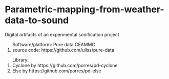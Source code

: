 # Parametric-mapping-from-weather-data-to-sound
Digital artifacts of an experimental sonification project

<ol>Software/platform: Pure data CEAMMC
  <li>source code: https://github.com/uliss/pure-data</li>
  </ol>

<ol>
Library:
  <li>Cyclone by https://github.com/porres/pd-cyclone</li>
  <li>Else by https://github.com/porres/pd-else</li>
</ol>

